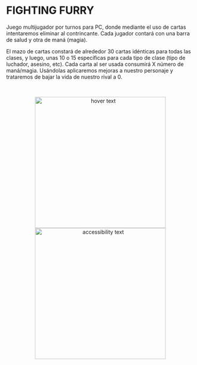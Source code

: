 # FIGHTING FURRY

Juego multijugador por turnos para PC, donde mediante el uso de cartas intentaremos eliminar al contrincante. Cada jugador contará con una barra de salud y otra de maná (magia).

El mazo de cartas constará de alrededor 30 cartas idénticas para todas las clases, y luego, unas 10 o 15 específicas para cada tipo de clase (tipo de luchador, asesino, etc).
Cada carta al ser usada consumirá X número de maná/magia.
Usándolas aplicaremos mejoras a nuestro personaje y trataremos de bajar la vida de nuestro rival a 0. 

<br>

<p align="center">
  <img src="https://user-images.githubusercontent.com/62404395/115998418-66767600-a5e7-11eb-90e2-cd24ecbcc585.png" width="350" title="hover text">
  <img src="https://user-images.githubusercontent.com/62404395/115998430-6e361a80-a5e7-11eb-8f7b-c82b12c6dd21.png" width="350" alt="accessibility text">
</p>
